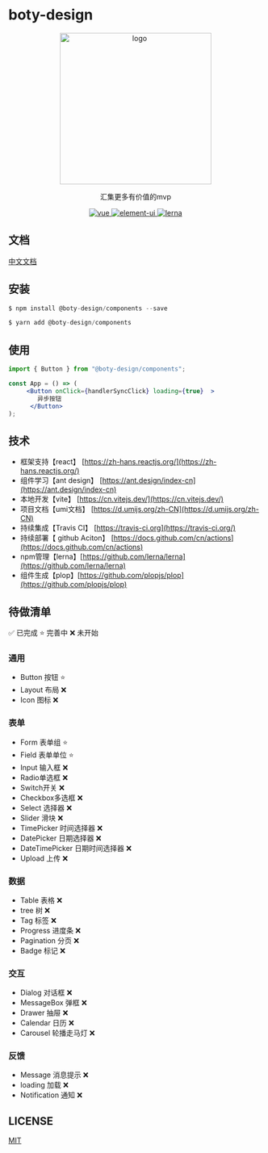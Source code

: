 # boty-design

<p align="center">
    <img alt="logo" src="https://avatars.githubusercontent.com/u/79920730" width="300" height="300">
</p>
<p align="center">汇集更多有价值的mvp</p>

<p align="center">
  <a href="https://github.com/boty-design/boty-design">
    <img src="https://img.shields.io/badge/react-组件库-blue.svg" alt="vue">
  </a>
  <a href="https://github.com/boty-design/boty-design">
    <img src="https://img.shields.io/badge/license-MIT-green.svg" alt="element-ui">
  </a>
  <a href="https://github.com/boty-design/boty-design">
    <img src="https://img.shields.io/badge/maintained%20with-lerna-cc00ff.svg" alt="lerna">
  </a>
</p>


## 文档

[中文文档](https://boty-design.github.io/boty-design/)

## 安装
```jsx
$ npm install @boty-design/components --save

$ yarn add @boty-design/components

```

## 使用
```jsx
import { Button } from "@boty-design/components";

const App = () => (
     <Button onClick={handlerSyncClick} loading={true}  >
        异步按钮
      </Button>
);
```

## 技术

- 框架支持【react】 [https://zh-hans.reactjs.org/](https://zh-hans.reactjs.org/)
- 组件学习【ant design】 [https://ant.design/index-cn](https://ant.design/index-cn)
- 本地开发【vite】 [https://cn.vitejs.dev/](https://cn.vitejs.dev/)
- 项目文档【umi文档】 [https://d.umijs.org/zh-CN](https://d.umijs.org/zh-CN)
- 持续集成【Travis CI】 [https://travis-ci.org](https://travis-ci.org/)
- 持续部署【 github Aciton】 [https://docs.github.com/cn/actions](https://docs.github.com/cn/actions)
- npm管理【lerna】[https://github.com/lerna/lerna](https://github.com/lerna/lerna)
- 组件生成【plop】[https://github.com/plopjs/plop](https://github.com/plopjs/plop)


## 待做清单

✅ 已完成
⭐️ 完善中
❌ 未开始
### 通用
- Button 按钮 ⭐️ 
- Layout 布局 ❌
- Icon 图标 ❌

### 表单
- Form 表单组 ⭐️ 
- Field 表单单位 ⭐️ 
- Input 输入框 ❌
- Radio单选框 ❌
- Switch开关 ❌
- Checkbox多选框 ❌
- Select 选择器 ❌
- Slider 滑块 ❌
- TimePicker 时间选择器 ❌
- DatePicker 日期选择器 ❌
- DateTimePicker 日期时间选择器 ❌
- Upload 上传 ❌


### 数据
- Table 表格 ❌
- tree 树 ❌
- Tag 标签 ❌
- Progress 进度条 ❌
- Pagination 分页 ❌
- Badge 标记 ❌

### 交互

- Dialog 对话框 ❌
- MessageBox 弹框 ❌
- Drawer 抽屉 ❌
- Calendar 日历 ❌
- Carousel 轮播走马灯 ❌


### 反馈

- Message 消息提示 ❌
- loading 加载 ❌
- Notification 通知 ❌

## LICENSE

[MIT](https://en.wikipedia.org/wiki/MIT_License)


